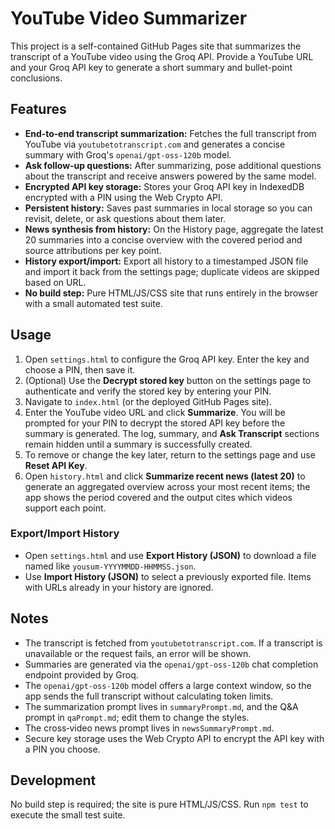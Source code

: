 # YouTube Video Summarizer

This project is a self-contained GitHub Pages site that summarizes the transcript of a YouTube video using the Groq API. Provide a YouTube URL and your Groq API key to generate a short summary and bullet-point conclusions.

## Features

- **End‑to‑end transcript summarization:** Fetches the full transcript from YouTube via `youtubetotranscript.com` and generates a concise summary with Groq's `openai/gpt-oss-120b` model.
- **Ask follow‑up questions:** After summarizing, pose additional questions about the transcript and receive answers powered by the same model.
- **Encrypted API key storage:** Stores your Groq API key in IndexedDB encrypted with a PIN using the Web Crypto API.
- **Persistent history:** Saves past summaries in local storage so you can revisit, delete, or ask questions about them later.
- **News synthesis from history:** On the History page, aggregate the latest 20 summaries into a concise overview with the covered period and source attributions per key point.
- **History export/import:** Export all history to a timestamped JSON file and import it back from the settings page; duplicate videos are skipped based on URL.
- **No build step:** Pure HTML/JS/CSS site that runs entirely in the browser with a small automated test suite.

## Usage
1. Open `settings.html` to configure the Groq API key. Enter the key and choose a PIN, then save it.
2. (Optional) Use the **Decrypt stored key** button on the settings page to authenticate and verify the stored key by entering your PIN.
3. Navigate to `index.html` (or the deployed GitHub Pages site).
4. Enter the YouTube video URL and click **Summarize**. You will be prompted for your PIN to decrypt the stored API key before the summary is generated. The log, summary, and **Ask Transcript** sections remain hidden until a summary is successfully created.
5. To remove or change the key later, return to the settings page and use **Reset API Key**.
6. Open `history.html` and click **Summarize recent news (latest 20)** to generate an aggregated overview across your most recent items; the app shows the period covered and the output cites which videos support each point.

### Export/Import History
- Open `settings.html` and use **Export History (JSON)** to download a file named like `yousum-YYYYMMDD-HHMMSS.json`.
- Use **Import History (JSON)** to select a previously exported file. Items with URLs already in your history are ignored.

## Notes
- The transcript is fetched from `youtubetotranscript.com`. If a transcript is unavailable or the request fails, an error will be shown.
- Summaries are generated via the `openai/gpt-oss-120b` chat completion endpoint provided by Groq.
- The `openai/gpt-oss-120b` model offers a large context window, so the app sends the full transcript without calculating token limits.
- The summarization prompt lives in `summaryPrompt.md`, and the Q&A prompt in `qaPrompt.md`; edit them to change the styles.
- The cross‑video news prompt lives in `newsSummaryPrompt.md`.
- Secure key storage uses the Web Crypto API to encrypt the API key with a PIN you choose.

## Development
No build step is required; the site is pure HTML/JS/CSS. Run `npm test` to execute the small test suite.

